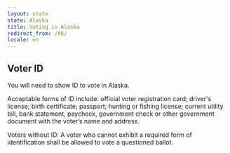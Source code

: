 ```yaml
---
layout: state
state: Alaska
title: Voting in Alaska
redirect_from: /AK/
locale: en
---
```


## Voter ID

You will need to show ID to vote in Alaska.

Acceptable forms of ID include: official voter registration card; driver's license; birth certificate; passport; hunting or fishing license; current utility bill, bank statement, paycheck, government check or other government document with the voter’s name and address.

Voters without ID: A voter who cannot exhibit a required form of identification shall be allowed to vote a questioned ballot.
